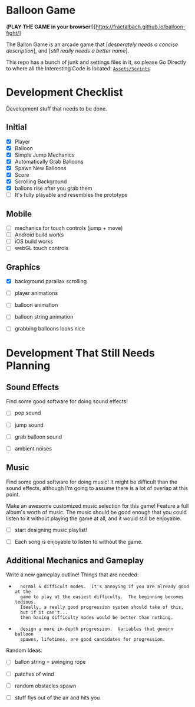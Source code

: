 # Balloon Game

(**PLAY THE GAME in your browser**!)[https://fractalbach.github.io/balloon-fight/]

The Ballon Game is an arcade game that 
[*desperately needs a concise description*],
and [*still really needs a better name*].


This repo has a bunch of junk and settings files in it, so please
Go Directly to where all the Interesting Code is located:
[`Assets/Scripts`](https://github.com/fractalbach/balloon-unity/tree/master/Assets/scripts)




# Development Checklist

Development stuff that needs to be done.

## Initial

- [x] Player
- [x] Balloon
- [x] Simple Jump Mechanics
- [x] Automatically Grab Balloons
- [x] Spawn New Balloons
- [x] Score
- [x] Scrolling Background
- [x] ballons rise after you grab them
- [ ] It's fully playable and resembles the prototype

## Mobile

- [ ] mechanics for touch controls (jump + move)
- [ ] Android build works
- [ ] iOS build works 
- [ ] webGL touch controls

## Graphics

- [x] background parallax scrolling
- [ ] player animations
- [ ] balloon animation
- [ ] balloon string animation
- [ ] grabbing balloons looks nice



# Development That Still Needs Planning


## Sound Effects

Find some good software for doing sound effects!

- [ ] pop sound
- [ ] jump sound 
- [ ] grab balloon sound
- [ ] ambient noises


## Music 

Find some good software for doing music!  It might be difficult than the
sound effects, although I'm going to assume there is a lot of overlap at 
this point. 

Make an awesome customized music selection for this game!
Feature a full album's worth of music.
The music should be good enough that you could listen to it without playing
the game at all, and it would still be enjoyable.

- [ ] start designing music playlist!
- [ ] Each song is enjoyable to listen to without the game.


## Additional Mechanics and Gameplay

Write a new gameplay outline! Things that are needed:

-       normal & difficult modes.  It's annoying if you are already good at the 
        game to play at the easiest difficulty.  The beginning becomes tedious.
        Ideally, a really good progression system should take of this,
        but if it can't... 
        then having difficulty modes would be better than nothing.

-       design a more in-depth progression.  Variables that govern balloon
        spawns, lifetimes, are good candidates for progression.


Random Ideas:

- [ ] ballon string = swinging rope
- [ ] patches of wind
- [ ] random obstacles spawn
- [ ] stuff flys out of the air and hits you









